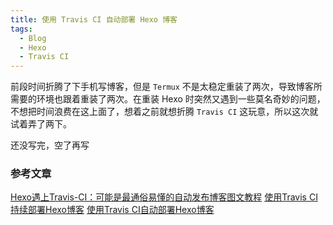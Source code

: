 ```yaml
---
title: 使用 Travis CI 自动部署 Hexo 博客
tags:
  - Blog
  - Hexo
  - Travis CI
---
```


前段时间折腾了下手机写博客，但是 `Termux` 不是太稳定重装了两次，导致博客所需要的环境也跟着重装了两次。在重装 Hexo 时突然又遇到一些莫名奇妙的问题，不想把时间浪费在这上面了，想着之前就想折腾 `Travis CI` 这玩意，所以这次就试着弄了两下。
<!--more-->
还没写完，空了再写

### 参考文章

[Hexo遇上Travis-CI：可能是最通俗易懂的自动发布博客图文教程](https://juejin.im/post/5a1fa30c6fb9a045263b5d2a)
[使用Travis CI持续部署Hexo博客](https://www.jianshu.com/p/5691815b81b6)
[使用Travis CI自动部署Hexo博客](https://www.itfanr.cc/2017/08/09/using-travis-ci-automatic-deploy-hexo-blogs/)